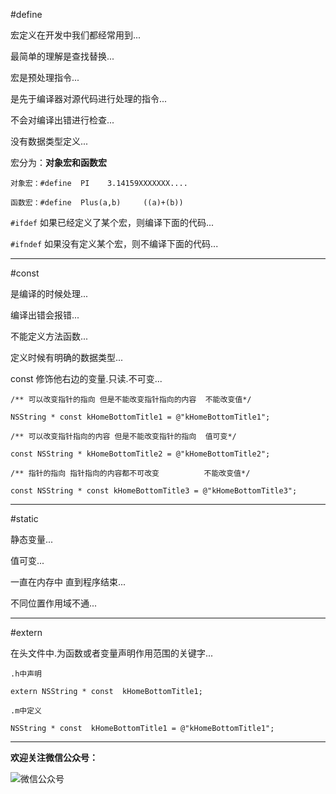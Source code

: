 #define

宏定义在开发中我们都经常用到...

最简单的理解是查找替换...

宏是预处理指令...

是先于编译器对源代码进行处理的指令...

不会对编译出错进行检查...

没有数据类型定义...

宏分为：**对象宏和函数宏**

```
对象宏：#define  PI    3.14159XXXXXXX....

函数宏：#define  Plus(a,b)     ((a)+(b))
```

`#ifdef` 如果已经定义了某个宏，则编译下面的代码...

`#ifndef` 如果没有定义某个宏，则不编译下面的代码...


---

#const

是编译的时候处理...

编译出错会报错...

不能定义方法函数...

定义时候有明确的数据类型...

const 修饰他右边的变量.只读.不可变...

```
/** 可以改变指针的指向 但是不能改变指针指向的内容  不能改变值*/

NSString * const kHomeBottomTitle1 = @"kHomeBottomTitle1";

/** 可以改变指针指向的内容 但是不能改变指针的指向  值可变*/

const NSString * kHomeBottomTitle2 = @"kHomeBottomTitle2";

/** 指针的指向 指针指向的内容都不可改变          不能改变值*/

const NSString * const kHomeBottomTitle3 = @"kHomeBottomTitle3";

```
---

#static


静态变量...

值可变...

一直在内存中 直到程序结束...

不同位置作用域不通...

---


#extern


在头文件中.为函数或者变量声明作用范围的关键字...

```
.h中声明 

extern NSString * const  kHomeBottomTitle1;

.m中定义

NSString * const  kHomeBottomTitle1 = @"kHomeBottomTitle1";
```

----

**欢迎关注微信公众号：**

![微信公众号](http://upload-images.jianshu.io/upload_images/2019043-479ebe6808a79586.jpg?imageMogr2/auto-orient/strip%7CimageView2/2/w/1240)


